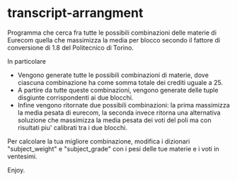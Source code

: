 # transcript-arrangment

Programma che cerca fra tutte le possibili combinazioni delle materie di Eurecom
quella che massimizza la media per blocco secondo il fattore di conversione di 1.8 del
Politecnico di Torino.

In particolare
* Vengono generate tutte le possibili combinazioni di materie, dove ciascuna combinazione ha come somma totale dei crediti uguale a 25.
* A partire da tutte queste combinazioni, vengono generate delle tuple disgiunte corrispondenti ai due blocchi.
* Infine vengono ritornate due possibili combinazioni: la prima massimizza la media pesata di eurecom, la seconda invece ritorna una alternativa soluzione che massimizza la media pesata dei voti del poli ma con risultati piu' calibrati tra i due blocchi.

Per calcolare la tua migliore combinazione, modifica i dizionari "subject_weight" e "subject_grade" con i pesi delle tue materie
e i voti in ventesimi.

Enjoy.
 
